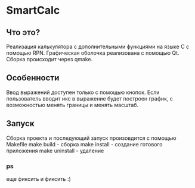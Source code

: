 # SmartCalc

## Что это?

Реализация калькулятора с дополнительными функциями на языке С с помощью RPN.
Графическая оболочка реализована с помощью Qt.
Сборка происходит через qmake.

## Особенности

Ввод выражений доступен только с помощью кнопок.
Если пользователь вводит икс в выражение будет построен график, с возможностью менять границы и менять масштаб.

## Запуск

Сборка проекта и последующий запуск произовдится с помощью  Makefile 
make build  -  сборка
make install - создание готового приложения
make uninstall -  удаление

### ps 
еще фиксить и фиксить :)